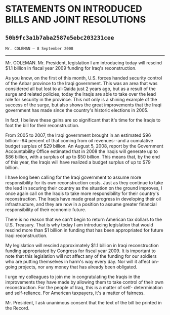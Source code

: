 # STATEMENTS ON INTRODUCED BILLS AND JOINT RESOLUTIONS
## `50b9fc3a1b7aba2587e5ebc203231cee`
`Mr. COLEMAN — 8 September 2008`

---


Mr. COLEMAN. Mr. President, legislation I am introducing today will 
rescind $1.1 billion in fiscal year 2009 funding for Iraq's 
reconstruction.

As you know, on the first of this month, U.S. forces handed security 
control of the Anbar province to the Iraqi government. This was an area 
that was considered all but lost to al-Qaida just 2 years ago, but as a 
result of the surge and related policies, today the Iraqis are able to 
take over the lead role for security in the province. This not only is 
a shining example of the success of the surge, but also shows the great 
improvements that the Iraqi government has made since the country's 
historic elections in 2005.

In fact, I believe these gains are so significant that it's time for 
the Iraqis to foot the bill for their reconstruction.

From 2005 to 2007, the Iraqi government brought in an estimated $96 
billion--94 percent of that coming from oil revenues--and a cumulative 
budget surplus of $29 billion. An August 5, 2008, report by the 
Government Accountability Office estimated that in 2008 the Iraqis will 
generate up to $86 billion, with a surplus of up to $50 billion. This 
means that, by the end of this year, the Iraqis will have realized a 
budget surplus of up to $79 billion.

I have long been calling for the Iraqi government to assume more 
responsibility for its own reconstruction costs. Just as they continue 
to take the lead in securing their country as the situation on the 
ground improves, I once again call on the Iraqis to take more 
responsibility for their country's reconstruction. The Iraqis have made 
great progress in developing their oil infrastructure, and they are now 
in a position to assume greater financial responsibility of their 
economic future.

There is no reason that we can't begin to return American tax dollars 
to the U.S. Treasury. That is why today I am introducing legislation 
that would rescind more than $1 billion in funding that has been 
appropriated for future Iraqi reconstruction.

My legislation will rescind approximately $1.1 billion in Iraqi 
reconstruction funding appropriated by Congress for fiscal year 2009. 
It is important to note that this legislation will not affect any of 
the funding for our soldiers who are putting themselves in harm's way 
every day. Nor will it affect on-going projects, nor any money that has 
already been obligated.

I urge my colleagues to join me in congratulating the Iraqis in the 
improvements they have made by allowing them to take control of their 
own reconstruction. For the people of Iraq, this is a matter of self-
determination and self-reliance. For American taxpayers, it's a matter 
of fairness.



Mr. President, I ask unanimous consent that the text of the bill be 
printed in the Record.